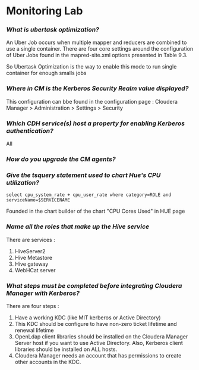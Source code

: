 # Monitoring Lab
### *What is ubertask optimization?*

An Uber Job occurs when multiple mapper and reducers are combined to use a single container. There are four core settings around the configuration of Uber Jobs found in the mapred-site.xml options presented in Table 9.3.

So Ubertask Optimization is the way to enable this mode to run single container for enough smalls jobs


### *Where in CM is the Kerberos Security Realm value displayed?*

This configuration can bbe found in the configuration page : Cloudera Manager > Administration > Settings > Security

### *Which CDH service(s) host a property for enabling Kerberos authentication?*

All 

### *How do you upgrade the CM agents?*


### *Give the tsquery statement used to chart Hue's CPU utilization?*

`select cpu_system_rate + cpu_user_rate where category=ROLE and serviceName=$SERVICENAME`

Founded in the chart builder of the chart "CPU Cores Used" in HUE page

### *Name all the roles that make up the Hive service*

There are services :
1. HiveServer2
2. Hive Metastore
3. Hive gateway
4. WebHCat server


### *What steps must be completed before integrating Cloudera Manager with Kerberos?*

There are four steps :
1. Have a working KDC (like MIT kerberos or Active Directory)
2. This KDC should be configure to have non-zero ticket lifetime and renewal lifetime
3. OpenLdap client libraries should be installed on the Cloudera Manager Server host if you want to use Active Directory. Also, Kerberos client libraries should be installed on ALL hosts.
4. Cloudera Manager needs an account that has permissions to create other accounts in the KDC.
